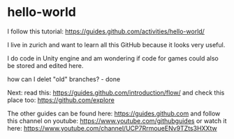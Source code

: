 # hello-world

I follow this tutorial:
https://guides.github.com/activities/hello-world/

I live in zurich and want to learn all this GitHub because it looks very useful.

I do code in Unity engine and am wondering if code for games could also be stored and edited here.

how can I delet "old" branches? - done

Next: read this: https://guides.github.com/introduction/flow/
and check this place too: https://github.com/explore

The other guides can be found here: https://guides.github.com
and follow this channel on youtube: https://www.youtube.com/githubguides 
or watch it here: https://www.youtube.com/channel/UCP7RrmoueENv9TZts3HXXtw
